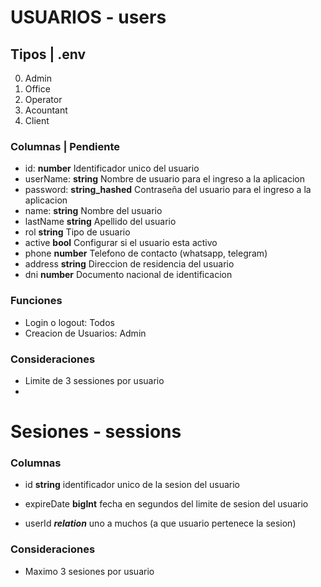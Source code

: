 # USUARIOS - users
## Tipos | .env
0. Admin
1. Office
1. Operator
1. Acountant
1. Client

### Columnas | Pendiente
- id: **number** Identificador unico del usuario
- userName: **string** Nombre de usuario para el ingreso a la aplicacion
- password: **string_hashed** Contraseña del usuario para el ingreso a la aplicacion
- name: **string** Nombre del usuario
- lastName **string** Apellido del usuario
- rol **string** Tipo de usuario
- active **bool** Configurar si el usuario esta activo
- phone **number** Telefono de contacto (whatsapp, telegram)
- address **string** Direccion de residencia del usuario
- dni **number** Documento nacional de identificacion

### Funciones
- Login o logout: Todos
- Creacion de Usuarios: Admin

### Consideraciones
- Limite de 3 sessiones por usuario
- 

# Sesiones - sessions
### Columnas
- id **string** identificador unico de la sesion del usuario
- expireDate **bigInt** fecha en segundos del limite de sesion del usuario

- userId ***relation*** uno a muchos (a que usuario pertenece la sesion) 


### Consideraciones
- Maximo 3 sesiones por usuario

